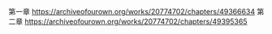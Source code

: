 第一章 https://archiveofourown.org/works/20774702/chapters/49366634 
第二章 https://archiveofourown.org/works/20774702/chapters/49395365                                                    
